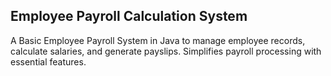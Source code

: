 ## Employee Payroll Calculation System
A Basic Employee Payroll System in Java to manage employee records, calculate salaries, and generate payslips. Simplifies payroll processing with essential features.
